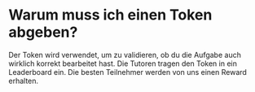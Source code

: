 # Warum muss ich einen Token abgeben?

Der Token wird verwendet, um zu validieren, ob du die Aufgabe auch wirklich korrekt bearbeitet hast. Die Tutoren tragen den
Token in ein Leaderboard ein. Die besten Teilnehmer werden von uns einen Reward erhalten.
